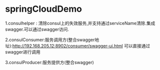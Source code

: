# springCloudDemo
1.consulhelper : 清除consul上的失效服务,并支持通过serviceName清除.集成swagger.可以通过swagger访问.


2.consulConsumer:服务调用方(整合swagger地址):http://192.168.205.12:8902/consumer/swagger-ui.html  可以直接通过swagger进行调用


3.consulProducer:服务提供方(整合swagger)
